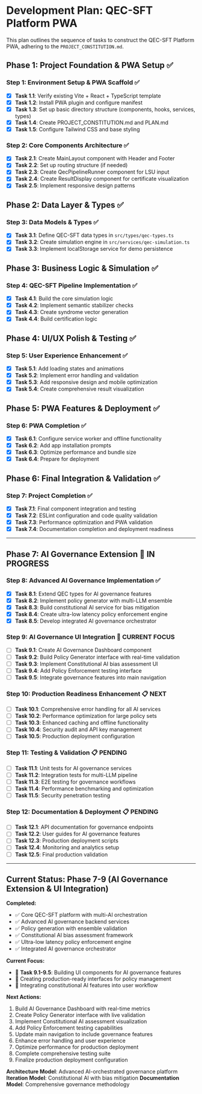# Development Plan: QEC-SFT Platform PWA

This plan outlines the sequence of tasks to construct the QEC-SFT Platform PWA, adhering to the `PROJECT_CONSTITUTION.md`.

## Phase 1: Project Foundation & PWA Setup ✅

### Step 1: Environment Setup & PWA Scaffold ✅
- [x] **Task 1.1**: Verify existing Vite + React + TypeScript template
- [x] **Task 1.2**: Install PWA plugin and configure manifest
- [x] **Task 1.3**: Set up basic directory structure (components, hooks, services, types)
- [x] **Task 1.4**: Create PROJECT_CONSTITUTION.md and PLAN.md
- [x] **Task 1.5**: Configure Tailwind CSS and base styling

### Step 2: Core Components Architecture ✅
- [x] **Task 2.1**: Create MainLayout component with Header and Footer
- [x] **Task 2.2**: Set up routing structure (if needed)
- [x] **Task 2.3**: Create QecPipelineRunner component for LSU input
- [x] **Task 2.4**: Create ResultDisplay component for certificate visualization
- [x] **Task 2.5**: Implement responsive design patterns

## Phase 2: Data Layer & Types ✅

### Step 3: Data Models & Types ✅
- [x] **Task 3.1**: Define QEC-SFT data types in `src/types/qec-types.ts`
- [x] **Task 3.2**: Create simulation engine in `src/services/qec-simulation.ts`
- [x] **Task 3.3**: Implement localStorage service for demo persistence

## Phase 3: Business Logic & Simulation ✅

### Step 4: QEC-SFT Pipeline Implementation ✅
- [x] **Task 4.1**: Build the core simulation logic
- [x] **Task 4.2**: Implement semantic stabilizer checks
- [x] **Task 4.3**: Create syndrome vector generation
- [x] **Task 4.4**: Build certification logic

## Phase 4: UI/UX Polish & Testing ✅

### Step 5: User Experience Enhancement ✅
- [x] **Task 5.1**: Add loading states and animations
- [x] **Task 5.2**: Implement error handling and validation
- [x] **Task 5.3**: Add responsive design and mobile optimization
- [x] **Task 5.4**: Create comprehensive result visualization

## Phase 5: PWA Features & Deployment ✅

### Step 6: PWA Completion ✅
- [x] **Task 6.1**: Configure service worker and offline functionality
- [x] **Task 6.2**: Add app installation prompts
- [x] **Task 6.3**: Optimize performance and bundle size
- [x] **Task 6.4**: Prepare for deployment

## Phase 6: Final Integration & Validation ✅

### Step 7: Project Completion ✅
- [x] **Task 7.1**: Final component integration and testing
- [x] **Task 7.2**: ESLint configuration and code quality validation
- [x] **Task 7.3**: Performance optimization and PWA validation
- [x] **Task 7.4**: Documentation completion and deployment readiness

---

## Phase 7: AI Governance Extension 🚧 IN PROGRESS

### Step 8: Advanced AI Governance Implementation ✅
- [x] **Task 8.1**: Extend QEC types for AI governance features
- [x] **Task 8.2**: Implement policy generator with multi-LLM ensemble
- [x] **Task 8.3**: Build constitutional AI service for bias mitigation
- [x] **Task 8.4**: Create ultra-low latency policy enforcement engine
- [x] **Task 8.5**: Develop integrated AI governance orchestrator

### Step 9: AI Governance UI Integration 🔄 CURRENT FOCUS
- [ ] **Task 9.1**: Create AI Governance Dashboard component
- [ ] **Task 9.2**: Build Policy Generator interface with real-time validation
- [ ] **Task 9.3**: Implement Constitutional AI bias assessment UI
- [ ] **Task 9.4**: Add Policy Enforcement testing interface
- [ ] **Task 9.5**: Integrate governance features into main navigation

### Step 10: Production Readiness Enhancement 📋 NEXT
- [ ] **Task 10.1**: Comprehensive error handling for all AI services
- [ ] **Task 10.2**: Performance optimization for large policy sets
- [ ] **Task 10.3**: Enhanced caching and offline functionality
- [ ] **Task 10.4**: Security audit and API key management
- [ ] **Task 10.5**: Production deployment configuration

### Step 11: Testing & Validation 📋 PENDING
- [ ] **Task 11.1**: Unit tests for AI governance services
- [ ] **Task 11.2**: Integration tests for multi-LLM pipeline
- [ ] **Task 11.3**: E2E testing for governance workflows
- [ ] **Task 11.4**: Performance benchmarking and optimization
- [ ] **Task 11.5**: Security penetration testing

### Step 12: Documentation & Deployment 📋 PENDING
- [ ] **Task 12.1**: API documentation for governance endpoints
- [ ] **Task 12.2**: User guides for AI governance features
- [ ] **Task 12.3**: Production deployment scripts
- [ ] **Task 12.4**: Monitoring and analytics setup
- [ ] **Task 12.5**: Final production validation

---

## Current Status: Phase 7-9 (AI Governance Extension & UI Integration)

**Completed:**
- ✅ Core QEC-SFT platform with multi-AI orchestration
- ✅ Advanced AI governance backend services
- ✅ Policy generation with ensemble validation
- ✅ Constitutional AI bias assessment framework
- ✅ Ultra-low latency policy enforcement engine
- ✅ Integrated AI governance orchestrator

**Current Focus:**
- 🔄 **Task 9.1-9.5**: Building UI components for AI governance features
- 🔄 Creating production-ready interfaces for policy management
- 🔄 Integrating constitutional AI features into user workflow

**Next Actions:**
1. Build AI Governance Dashboard with real-time metrics
2. Create Policy Generator interface with live validation
3. Implement Constitutional AI assessment visualization
4. Add Policy Enforcement testing capabilities
5. Update main navigation to include governance features
6. Enhance error handling and user experience
7. Optimize performance for production deployment
8. Complete comprehensive testing suite
9. Finalize production deployment configuration

**Architecture Model**: Advanced AI-orchestrated governance platform
**Iteration Model**: Constitutional AI with bias mitigation
**Documentation Model**: Comprehensive governance methodology